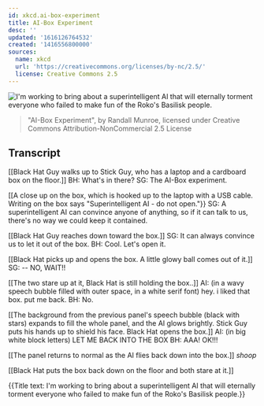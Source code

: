 ```yaml
---
id: xkcd.ai-box-experiment
title: AI-Box Experiment
desc: ''
updated: '1616126764532'
created: '1416556800000'
sources:
  name: xkcd
  url: 'https://creativecommons.org/licenses/by-nc/2.5/'
  license: Creative Commons 2.5
---
```

![I'm working to bring about a superintelligent AI that will eternally torment everyone who failed to make fun of the Roko's Basilisk people.](https://imgs.xkcd.com/comics/ai_box_experiment.png)
> "AI-Box Experiment", by Randall Munroe, licensed under Creative Commons Attribution-NonCommercial 2.5 License

## Transcript
[[Black Hat Guy walks up to Stick Guy, who has a laptop and a cardboard box on the floor.]]
BH: What's in there? 
SG: The AI-Box experiment.

[[A close up on the box, which is hooked up to the laptop with a USB cable. Writing on the box says "Superintelligent AI - do not open."}}
SG: A superintelligent AI can convince anyone of anything, so if it can talk to us, there's no way we could keep it contained.

[[Black Hat Guy reaches down toward the box.]]
SG: It can always convince us to let it out of the box.
BH: Cool. Let's open it. 

[[Black Hat picks up and opens the box. A little glowy ball comes out of it.]]
SG: --
NO, WAIT!!


[[The two stare up at it, Black Hat is still holding the box..]]
AI: (in a wavy speech bubble filled with outer space, in a white serif font) hey. i liked that box. put me back.
BH: No.

[[The background from the previous panel's speech bubble (black with stars) expands to fill the whole panel, and the AI glows brightly. Stick Guy puts his hands up to shield his face. Black Hat opens the box.]]
AI: (in big white block letters) LET ME BACK INTO THE BOX
BH: AAA! OK!!!

[[The panel returns to normal as the AI flies back down into the box.]]
*shoop*

[[Black Hat puts the box back down on the floor and both stare at it.]]

{{Title text: I'm working to bring about a superintelligent AI that will eternally torment everyone who failed to make fun of the Roko's Basilisk people.}}
